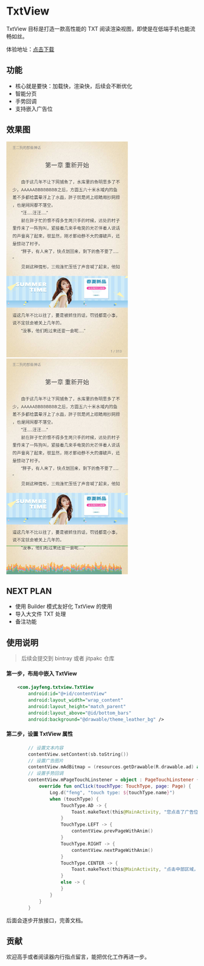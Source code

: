 # TxtView

TxtView 目标是打造一款高性能的 TXT 阅读渲染视图，即使是在低端手机也能流畅如丝。

体验地址：[点击下载](release/)


## 功能

- 核心就是要快：加载快，渲染快，后续会不断优化
- 智能分页
- 手势回调
- 支持嵌入广告位

## 效果图

![Screenshot](release/screen-normal.png)
![Screenshot](release/screen-gpu.png)


## NEXT PLAN

- 使用 Builder 模式友好化 TxtView 的使用
- 导入大文件 TXT 处理
- 备注功能

## 使用说明

> 后续会提交到 bintray 或者 jitpakc 仓库

#### 第一步，布局中嵌入 TxtView

```xml
    <com.jayfeng.txtview.TxtView
        android:id="@+id/contentView"
        android:layout_width="wrap_content"
        android:layout_height="match_parent"
        android:layout_above="@id/bottom_bars"
        android:background="@drawable/theme_leather_bg" />
```

#### 第二步，设置 TxtView 属性

```kotlin
        // 设置文本内容
        contentView.setContent(sb.toString())
        // 设置广告图片
        contentView.mAdBitmap = (resources.getDrawable(R.drawable.ad) as BitmapDrawable).bitmap
        // 设置手势回调
        contentView.mPageTouchLinstener = object : PageTouchLinstener {
            override fun onClick(touchType: TouchType, page: Page) {
                Log.d("feng", "touch type: ${touchType.name}")
                when (touchType) {
                    TouchType.AD -> {
                        Toast.makeText(this@MainActivity, "您点击了广告位置", Toast.LENGTH_SHORT).show()
                    }
                    TouchType.LEFT -> {
                        contentView.prevPageWithAnim()
                    }
                    TouchType.RIGHT -> {
                        contentView.nextPageWithAnim()
                    }
                    TouchType.CENTER -> {
                        Toast.makeText(this@MainActivity, "点击中部区域，显示菜单", Toast.LENGTH_SHORT).show()
                    }
                    else -> {
                    }
                }
            }
        }
```

后面会逐步开放接口，完善文档。

## 贡献

欢迎高手或者阅读器内行指点留言，能把优化工作再进一步。

